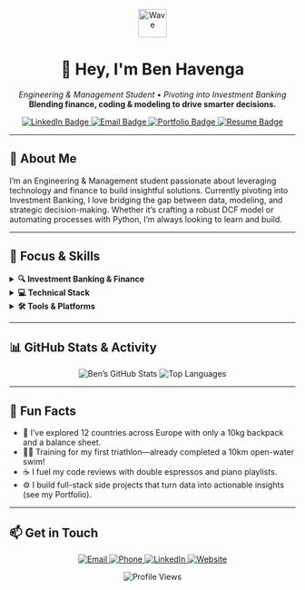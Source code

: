 <p align="center">
  <img src="https://media.giphy.com/media/26ufdipQqU2lhNA4g/giphy.gif" alt="Wave" width="50"/>  
</p>

<h1 align="center">👋 Hey, I'm Ben Havenga</h1>
<p align="center">
  <em>Engineering & Management Student&nbsp;• Pivoting into Investment Banking</em><br/>
  <strong>Blending finance, coding & modeling to drive smarter decisions.</strong>
</p>

<p align="center">
  <a href="https://www.linkedin.com/in/benhavenga" target="_blank">
    <img src="https://img.shields.io/badge/LinkedIn-Ben%20Havenga-blue?style=for-the-badge&logo=linkedin" alt="LinkedIn Badge"/>
  </a>
  <a href="mailto:ben.havenga@icloud.com">
    <img src="https://img.shields.io/badge/Email-ben.havenga@icloud.com-red?style=for-the-badge&logo=gmail" alt="Email Badge"/>
  </a>
  <a href="https://havenga.xyz" target="_blank">
    <img src="https://img.shields.io/badge/Portfolio-Visit%20Site-black?style=for-the-badge&logo=vercel" alt="Portfolio Badge"/>
  </a>
  <a href="https://havenga.xyz/CV.pdf" target="_blank">
    <img src="https://img.shields.io/badge/Resume-Download-brightgreen?style=for-the-badge&logo=readthedocs" alt="Resume Badge"/>
  </a>
</p>

---

## 🚀 About Me
I’m an Engineering & Management student passionate about leveraging technology and finance to build insightful solutions. Currently pivoting into Investment Banking, I love bridging the gap between data, modeling, and strategic decision-making. Whether it’s crafting a robust DCF model or automating processes with Python, I’m always looking to learn and build.

---

## 💼 Focus & Skills

<details>
  <summary><strong>🔍 Investment Banking & Finance</strong></summary>
  
  - **Valuation:** DCF, LBO, Trading & Transaction Comps  
  - **Analysis:** M&A, Pitch Decks, Financial Modeling  
  - **Research:** Market analysis, industry trends, deal sourcing  
</details>

<details>
  <summary><strong>💻 Technical Stack</strong></summary>
  
  - **Languages:** Python, JavaScript (ES6+), SQL, VBA  
  - **Frameworks/Libraries:** Next.js, React, Node.js, Flask  
  - **Data & Analytics:** Pandas, NumPy, Scikit-learn, Tableau  
  - **Tools & Platforms:** Excel (Advanced), Capital IQ, FactSet, Firebase, Git, GitHub Actions  
  - **Cloud / DevOps:** Vercel, Docker, CI/CD pipelines  
</details>

<details>
  <summary><strong>🛠️ Tools & Platforms</strong></summary>
  
  | :gear: Tools                | :bar_chart: Platforms       |
  | --------------------------- | --------------------------- |
  | Excel (Advanced)            | Capital IQ                  |
  | Tableau                     | FactSet                     |
  | AWS (S3, Lambda)            | Git/GitHub                  |
  | Docker                      | Firebase                    |
  | Visual Studio Code          | Figma (basic UI/UX)         |
</details>

---

## 📊 GitHub Stats & Activity

<p align="center">
  <img src="https://github-readme-stats.vercel.app/api?username=BenHavenga&show_icons=true&theme=tokyonight&hide_border=true&count_private=true" alt="Ben’s GitHub Stats"/>
  <img src="https://github-readme-stats.vercel.app/api/top-langs/?username=BenHavenga&layout=compact&theme=tokyonight&hide_border=true" alt="Top Languages"/>
</p>

---

## 🎉 Fun Facts

- 🧳 I’ve explored 12 countries across Europe with only a 10kg backpack and a balance sheet.  
- 🏊‍♂️ Training for my first triathlon—already completed a 10km open-water swim!  
- ☕ I fuel my code reviews with double espressos and piano playlists.  
- ⚙️ I build full-stack side projects that turn data into actionable insights (see my Portfolio).

---


## 📫 Get in Touch

<p align="center">
  <a href="mailto:ben.havenga@icloud.com">
    <img src="https://img.shields.io/badge/Email-ben.havenga@icloud.com-red?style=for-the-badge&logo=gmail" alt="Email"/>
  </a>
  <a href="tel:+353851423744">
    <img src="https://img.shields.io/badge/Phone-+353%2085%20142%203744-lightgrey?style=for-the-badge&logo=phone" alt="Phone"/>
  </a>
  <a href="https://www.linkedin.com/in/benhavenga" target="_blank">
    <img src="https://img.shields.io/badge/LinkedIn-Connect-blue?style=for-the-badge&logo=linkedin" alt="LinkedIn"/>
  </a>
  <a href="https://havenga.xyz" target="_blank">
    <img src="https://img.shields.io/badge/Website-Visit%20Site-black?style=for-the-badge&logo=vercel" alt="Website"/>
  </a>
</p>

<p align="center">
  <img src="https://komarev.com/ghpvc/?username=BenHavenga&label=Profile+Views&color=0e75b6&style=flat" alt="Profile Views"/>
</p>
